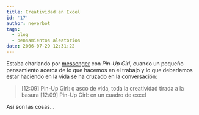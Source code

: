 ```yaml
---
title: Creatividad en Excel
id: '17'
author: neverbot
tags:
  - blog
  - pensamientos aleatorios
date: 2006-07-29 12:31:22
---
```


Estaba charlando por [messenger](http://www.ceruleanstudios.com/) con _Pin-Up Girl_, cuando un pequeño pensamiento acerca de lo que hacemos en el trabajo y lo que deberíamos estar haciendo en la vida se ha cruzado en la conversación:

> \[12:09\] Pin-Up Girl: q asco de vida, toda la creatividad tirada a la basura
> \[12:09\] Pin-Up Girl: en un cuadro de excel

Así son las cosas...
